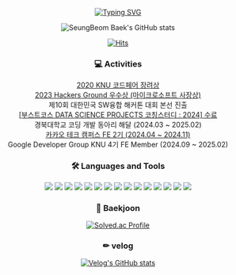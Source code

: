 <div align="center">
  
[![Typing SVG](https://readme-typing-svg.demolab.com?font=Caveat&size=50&duration=3000&pause=1000&color=1E90FF&center=true&vCenter=true&repeat=5000&random=false&width=800&height=100&lines=Hello%2C+I'm+Front-End+Developer+SEUNG+BEOM)](https://git.io/typing-svg)

![SeungBeom Baek's GitHub stats](https://github-readme-stats.vercel.app/api?username=seung365&show_icons=true&theme=blue) 

[![Hits](https://hits.seeyoufarm.com/api/count/incr/badge.svg?url=https%3A%2F%2Fgithub.com%2Fseung365%2Fhit-counter&count_bg=%2300F7EB&title_bg=%2300D4FF&icon=waze.svg&icon_color=%23FFFFFF&title=Welcome%21&edge_flat=true)](https://hits.seeyoufarm.com)



  
### 💻 Activities
[2020 KNU 코드페어 장려상](/codepair.jpeg)</br>
[2023 Hackers Ground 우수상 (마이크로소프트 사장상)](/hackersground.png)</br>
제10회 대한민국 SW융합 해커톤 대회 본선 진출</br>
[[부스트코스 DATA SCIENCE PROJECTS 코칭스터디 : 2024] 수료](/certificate_A20240215-019154.pdf)</br>
경북대학교 코딩 개발 동아리 해달 (2024.03 ~ 2025.02)</br>
[카카오 테크 캠퍼스 FE 2기 (2024.04 ~ 2024.11)](/Certificate_of_Kakao_Tech_Campus.pdf)</br>
Google Developer Group KNU 4기 FE Member (2024.09 ~ 2025.02)</br>

### 🛠 Languages and Tools
<div class="row">
<img src="https://img.shields.io/badge/CSS3-1572B6?style=flat-square&logo=CSS3&logoColor=white"/> 
<img src="https://img.shields.io/badge/HTML5-E34F26?style=flat-square&logo=HTML5&logoColor=white"/> 
<img src="https://img.shields.io/badge/JavaScript-F7DF1E?style=flat-square&logo=JavaScript&logoColor=white"/> 
<img src="https://img.shields.io/badge/TypeScript-%23007ACC.svg?style=flat-square&logo=typescript&logoColor=white"/>
<img src="https://img.shields.io/badge/React-61DAFB?style=flat-square&logo=React&logoColor=white"/>
<img src="https://img.shields.io/badge/TanStackQuery-FF4154?style=flat-square&logo=reactquery&logoColor=purple"/>
<img src="https://img.shields.io/badge/Emotion-black?style=flat-square&logo=emotion&logoColor=white"/>
<img src="https://img.shields.io/badge/Zustand-purple?style=flat-square&logo=zustand&logoColor=white"/>
<img src="https://img.shields.io/badge/Python-3776AB?style=flat-square&logo=Python&logoColor=white"/> 
<img src="https://img.shields.io/badge/Github-181717?style=flat-square&logo=github&logoColor=white"/> 
<img src="https://img.shields.io/badge/Git-F05032?style=flat-square&logo=git&logoColor=white"/>
<img src="https://img.shields.io/badge/Vercel-000000?style=flat-square&logo=vercel&logoColor=white">
<img src="https://img.shields.io/badge/Linux-FCC624?style=flat-square&logo=linux&logoColor=black"/>
<img src="https://img.shields.io/badge/Amazon%20AWS-232F3E?style=flat-square&logo=amazonaws&logoColor=white">
<img src="https://img.shields.io/badge/Figma-%23F24E1E.svg?style=flat-square&logo=figma&logoColor=white"/>
</div>

### 🚩 Baekjoon

[![Solved.ac Profile](http://mazassumnida.wtf/api/v2/generate_badge?boj=bdh6009)](https://solved.ac/bdh6009/)

### ✏ velog

[![Velog's GitHub stats](https://velog-readme-stats.vercel.app/api?name=seung365)](https://velog.io/@seung365/posts)

</div>

